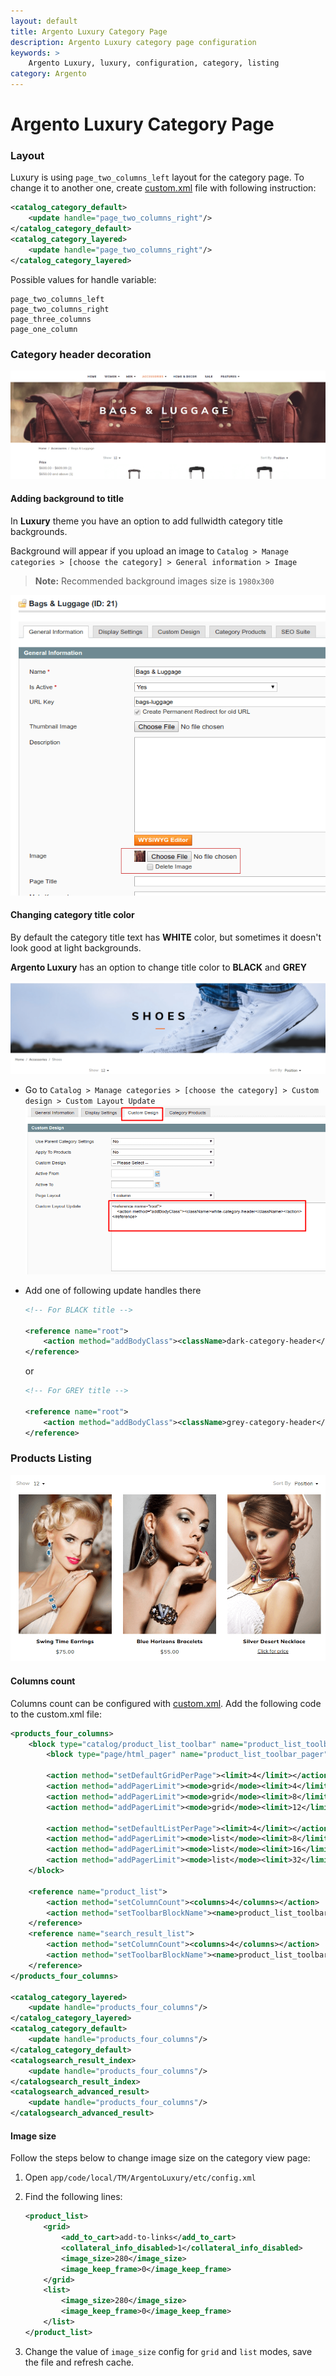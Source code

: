 ```yaml
---
layout: default
title: Argento Luxury Category Page
description: Argento Luxury category page configuration
keywords: >
    Argento Luxury, luxury, configuration, category, listing
category: Argento
---
```


# Argento Luxury Category Page

### Layout

Luxury is using `page_two_columns_left` layout for the category page. To
change it to another one, create
[custom.xml][custom_xml]
file with following instruction:

```xml
<catalog_category_default>
    <update handle="page_two_columns_right"/>
</catalog_category_default>
<catalog_category_layered>
    <update handle="page_two_columns_right"/>
</catalog_category_layered>
```

Possible values for handle variable:

```
page_two_columns_left
page_two_columns_right
page_three_columns
page_one_column
```

### Category header decoration

![Category title background](/images/argento/luxury/category/category-title-background.png)

#### Adding background to title

In **Luxury** theme you have an option to add fullwidth category title backgrounds.

Background will appear if you upload an image to
`Catalog > Manage categories > [choose the category] > General information > Image`

> **Note:** Recommended background images size is `1980x300`

![Category background admin upload](/images/argento/luxury/category/category-background-admin-upload.png)

#### Changing category title color

By default the category title text has **WHITE** color, but sometimes
it doesn't look good at light backgrounds.

**Argento Luxury** has an option to change title color to **BLACK** and **GREY**

![Category title dark](/images/argento/luxury/category/category-title-dark.png)

 *  Go to `Catalog > Manage categories > [choose the category] > Custom design > Custom Layout Update`
    ![Category title dark admin](/images/argento/luxury/category/dark-title-admin.png)
 *  Add one of following update handles there

    ```xml
    <!-- For BLACK title -->

    <reference name="root">
        <action method="addBodyClass"><className>dark-category-header</className></action>
    </reference>
    ```

    or

    ```xml
    <!-- For GREY title -->

    <reference name="root">
        <action method="addBodyClass"><className>grey-category-header</className></action>
    </reference>
    ```

### Products Listing

![Product Listing](/images/argento/luxury/category-page/product_listing.png)

#### Columns count

Columns count can be configured with [custom.xml][custom_xml].
Add the following code to the custom.xml file:


```xml
<products_four_columns>
    <block type="catalog/product_list_toolbar" name="product_list_toolbar" template="catalog/product/list/toolbar.phtml">
        <block type="page/html_pager" name="product_list_toolbar_pager"/>

        <action method="setDefaultGridPerPage"><limit>4</limit></action>
        <action method="addPagerLimit"><mode>grid</mode><limit>4</limit></action>
        <action method="addPagerLimit"><mode>grid</mode><limit>8</limit></action>
        <action method="addPagerLimit"><mode>grid</mode><limit>12</limit></action>

        <action method="setDefaultListPerPage"><limit>4</limit></action>
        <action method="addPagerLimit"><mode>list</mode><limit>8</limit></action>
        <action method="addPagerLimit"><mode>list</mode><limit>16</limit></action>
        <action method="addPagerLimit"><mode>list</mode><limit>32</limit></action>
    </block>

    <reference name="product_list">
        <action method="setColumnCount"><columns>4</columns></action>
        <action method="setToolbarBlockName"><name>product_list_toolbar</name></action>
    </reference>
    <reference name="search_result_list">
        <action method="setColumnCount"><columns>4</columns></action>
        <action method="setToolbarBlockName"><name>product_list_toolbar</name></action>
    </reference>
</products_four_columns>

<catalog_category_layered>
    <update handle="products_four_columns"/>
</catalog_category_layered>
<catalog_category_default>
    <update handle="products_four_columns"/>
</catalog_category_default>
<catalogsearch_result_index>
    <update handle="products_four_columns"/>
</catalogsearch_result_index>
<catalogsearch_advanced_result>
    <update handle="products_four_columns"/>
</catalogsearch_advanced_result>
```

#### Image size

Follow the steps below to change image size on the category view page:

 1. Open `app/code/local/TM/ArgentoLuxury/etc/config.xml`

 2. Find the following lines:

    ```xml
    <product_list>
        <grid>
            <add_to_cart>add-to-links</add_to_cart>
            <collateral_info_disabled>1</collateral_info_disabled>
            <image_size>280</image_size>
            <image_keep_frame>0</image_keep_frame>
        </grid>
        <list>
            <image_size>280</image_size>
            <image_keep_frame>0</image_keep_frame>
        </list>
    </product_list>
    ```

 3. Change the value of `image_size` config for `grid` and `list` modes,
    save the file and refresh cache.

[custom_xml]: /m1/argento/theme-customization/small-changes/#custom-layout-update-file "custom.xml layout"
